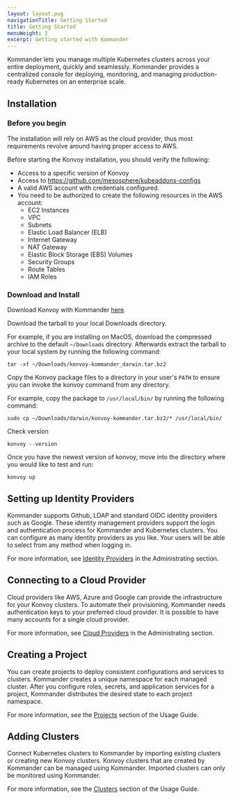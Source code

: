 ```yaml
---
layout: layout.pug
navigationTitle: Getting Started
title: Getting Started
menuWeight: 2
excerpt: Getting started with Kommander
---
```


Kommander lets you manage multiple Kubernetes clusters across your entire deployment, quickly and seamlessly. Kommander provides a centralized console for deploying, monitoring, and managing production-ready Kubernetes on an enterprise scale.

## Installation

### Before you begin
The installation will rely on AWS as the cloud provider, thus most requirements revolve around having proper access to AWS.

Before starting the Konvoy installation, you should verify the following:

* Access to a specific version of Konvoy
* Access to https://github.com/mesosphere/kubeaddons-configs
* A valid AWS account with credentials configured.
* You need to be authorized to create the following resources in the AWS account:
    * EC2 Instances
    * VPC
    * Subnets
    * Elastic Load Balancer (ELB)
    * Internet Gateway
    * NAT Gateway
    * Elastic Block Storage (EBS) Volumes
    * Security Groups
    * Route Tables
    * IAM Roles

### Download and Install
Download Konvoy with Kommander [here](https://github.com/mesosphere/konvoy/releases).

Download the tarball to your local Downloads directory.

For example, if you are installing on MacOS, download the compressed archive to the default `~/Downloads` directory.
Afterwards extract the tarball to your local system by running the following command:

```
tar -xf ~/Downloads/konvoy-kommander_darwin.tar.bz2
```

Copy the Konvoy package files to a directory in your user's `PATH` to ensure you can invoke the konvoy command from any directory.

For example, copy the package to `/usr/local/bin/` by running the following command:

```
sudo cp ~/Downloads/darwin/konvoy-kommander.tar.bz2/* /usr/local/bin/
```

Check version

```
konvoy --version 
```

Once you have the newest version of konvoy, move into the directory where you would like to test and run:

```
konvoy up	
```

## Setting up Identity Providers
Kommander supports Github, LDAP and standard OIDC identity providers such as Google. These identity management providers support the login and authentication process for Kommander and Kubernetes clusters. You can configure as many identity providers as you like. Your users will be able to select from any method when logging in.

For more information, see [Identity Providers](./latest/administrating/#identity-providers) in the Administrating section.

## Connecting to a Cloud Provider
Cloud providers like AWS, Azure and Google can provide the infrastructure for your Konvoy clusters. To automate their provisioning, Kommander needs authentication keys to your preferred cloud provider. It is possible to have many accounts for a single cloud provider.

For more information, see [Cloud Providers](./latest/administrating/#cloud-providers) in the Administrating section.

## Creating a Project
You can create projects to deploy consistent configurations and services to clusters. Kommander creates a unique namespace for each managed cluster. After you configure roles, secrets, and application services for a project, Kommander distributes the desired state to each project namespace.

For more information, see the [Projects](./common-tasks/projects/) section of the Usage Guide.

## Adding Clusters
Connect Kubernetes clusters to Kommander by importing existing clusters or creating new Konvoy clusters. Konvoy clusters that are created by Kommander can be managed using Kommander. Imported clusters can only be monitored using Kommander.

For more information, see the [Clusters](./common-tasks/clusters/) section of the Usage Guide.
